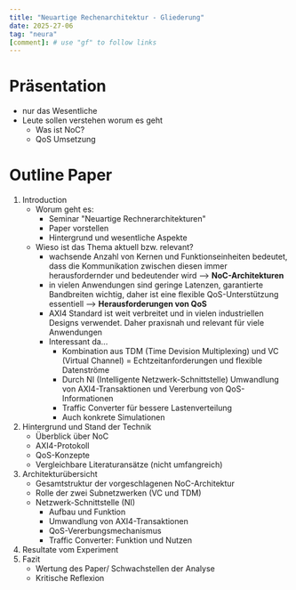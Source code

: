 ```yaml
---
title: "Neuartige Rechenarchitektur - Gliederung"
date: 2025-27-06
tag: "neura"
[comment]: # use "gf" to follow links
---
```


# Präsentation
- nur das Wesentliche
- Leute sollen verstehen worum es geht
    - Was ist NoC?
    - QoS Umsetzung

# Outline Paper
1. Introduction
    - Worum geht es:
        - Seminar "Neuartige Rechnerarchitekturen"
        - Paper vorstellen
        - Hintergrund und wesentliche Aspekte
    - Wieso ist das Thema aktuell bzw. relevant?
        - wachsende Anzahl von Kernen und Funktionseinheiten bedeutet, dass die Kommunikation zwischen diesen immer herausfordernder und bedeutender wird --> **NoC-Architekturen**
        - in vielen Anwendungen sind geringe Latenzen, garantierte Bandbreiten wichtig, daher ist eine flexible QoS-Unterstützung essentiell --> **Herausforderungen von QoS**
        - AXI4 Standard ist weit verbreitet und in vielen industriellen Designs verwendet. Daher praxisnah und relevant für viele Anwendungen
        - Interessant da...
            - Kombination aus TDM (Time Devision Multiplexing) und VC (Virtual Channel) = Echtzeitanforderungen und flexible Datenströme
            - Durch NI (Intelligente Netzwerk-Schnittstelle) Umwandlung von AXI4-Transaktionen und Vererbung von QoS-Informationen
            - Traffic Converter für bessere Lastenverteilung
            - Auch konkrete Simulationen
2. Hintergrund und Stand der Technik
    - Überblick über NoC
    - AXI4-Protokoll
    - QoS-Konzepte
    - Vergleichbare Literaturansätze (nicht umfangreich)
3. Architekturübersicht
    - Gesamtstruktur der vorgeschlagenen NoC-Architektur
    - Rolle der zwei Subnetzwerken (VC und TDM)
    - Netzwerk-Schnittstelle (NI)
        - Aufbau und Funktion
        - Umwandlung von AXI4-Transaktionen
        - QoS-Vererbungsmechanismus
        - Traffic Converter: Funktion und Nutzen
4. Resultate vom Experiment
5. Fazit
    - Wertung des Paper/ Schwachstellen der Analyse
    - Kritische Reflexion
